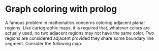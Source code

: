 # Graph coloring with prolog
A famous problem in mathematics concerns coloring adjacent planar regions. Like cartographic maps, it is required that, whatever colors are actually used, no two adjacent regions may not have the same color. Two regions are considered adjacent provided they share some boundary line segment. Consider the following map.
